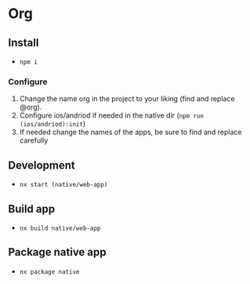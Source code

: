 # Org

## Install

- `npm i`
  
### Configure
1. Change the name org in the project to your liking (find and replace @org).
2. Configure ios/andriod if needed in the native dir (`npm run (ios/andriod):init`)
3. If needed change the names of the apps, be sure to find and replace carefully

## Development

- `nx start (native/web-app)`

## Build app

- `nx build native/web-app`

## Package native app

- `nx package native`

